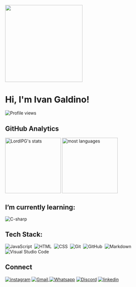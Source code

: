 ##
<br/>
<img height="250cm" src="https://grupoeasytech.com.br/wp-content/uploads/Artboard-1banner-blog.png"/>
<h1 align="left">Hi, I'm Ivan Galdino!</h1>
<p align="left"> <img src="https://komarev.com/ghpvc/?username=LordIPGo&color=red" alt="Profile views" /> </p>

## GitHub Analytics

<img height="180em" src="https://github-readme-stats.vercel.app/api?username=LordIPG&show_icons=true&theme=vision-friendly-dark" alt="LordIPG's stats"/> <img height="180em" src="https://github-readme-stats.vercel.app/api/top-langs/?username=LordIPG&layout=compact&theme=vision-friendly-dark" alt=" most languages"/> 

## I’m currently learning:

<div style="display: inline_block">
 <img align="center" src="https://img.shields.io/badge/-C Sharp-000000?style=flat&logo=Csharp&logoColor=228B22" alt="C-sharp"/>
</div>

## Tech Stack:

![JavaScript](https://img.shields.io/badge/-JavaScript-000000?style=flat&logo=javascript)&nbsp;
![HTML](https://img.shields.io/badge/-HTML-000000?style=flat&logo=HTML5)&nbsp;
![CSS](https://img.shields.io/badge/-CSS-000000?style=flat&logo=CSS3&logoColor=1572B6)&nbsp;
![Git](https://img.shields.io/badge/-Git-000000?style=flat&logo=git)&nbsp;
![GitHub](https://img.shields.io/badge/-GitHub-000000?style=flat&logo=github)&nbsp;
![Markdown](https://img.shields.io/badge/-Markdown-000000?style=flat&logo=markdown)&nbsp;
![Visual Studio Code](https://img.shields.io/badge/-Visual%20Studio%20Code-000000?style=flat&logo=visual-studio-code&logoColor=007ACC)&nbsp;

## Connect

<a href="https://instagram.com/ivan_log?igshid=NGExMmI2YTkyZg==" target="_blank"><img align="center" src="https://img.shields.io/badge/-Instagram-000000?style=flat&logo=instagram" alt="instagram"/></a>
<a href="https://wa.me/5548996038880?text=Oi%2C+tudo+bem%3F" target="_blank"><img align="center" src="https://img.shields.io/badge/-Whatsapp-000000?style=flat&logo=Whatsapp" alt="Gmail"/>
<a href="mailto:vivamaisivangaldino@gmail.com" target="_blank"><img align="center" src="https://img.shields.io/badge/-Gmail-000000?style=flat&logo=Gmail" alt="Whatsapp"/></a>
<a href="" target="_blank"><img align="center" src="https://img.shields.io/badge/-Discord-000000?style=flat&logo=Discord" alt="Discord"/></a>
<a href="" target="_blank"><img align="center" src="https://img.shields.io/badge/-linkedin-000000?style=flat&logo=linkedin" alt="linkedin"/></a>

